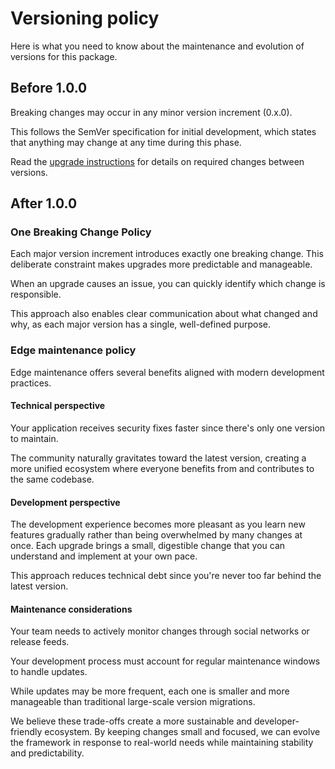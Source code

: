 # Versioning policy

Here is what you need to know about the maintenance and evolution of versions for this package.

## Before 1.0.0

Breaking changes may occur in any minor version increment (0.x.0).

This follows the SemVer specification for initial development, which states that anything may change at any time during this phase.

Read the [upgrade instructions](/upgrade) for details on required changes between versions.

## After 1.0.0

### One Breaking Change Policy

Each major version increment introduces exactly one breaking change. This deliberate constraint makes upgrades more predictable and manageable.

When an upgrade causes an issue, you can quickly identify which change is responsible.

This approach also enables clear communication about what changed and why, as each major version has a single, well-defined purpose.

### Edge maintenance policy

Edge maintenance offers several benefits aligned with modern development practices.

#### Technical perspective

Your application receives security fixes faster since there's only one version to maintain.

The community naturally gravitates toward the latest version, creating a more unified ecosystem where everyone benefits from and contributes to the same codebase.

#### Development perspective

The development experience becomes more pleasant as you learn new features gradually rather than being overwhelmed by many changes at once. Each upgrade brings a small, digestible change that you can understand and implement at your own pace.

This approach reduces technical debt since you're never too far behind the latest version.

#### Maintenance considerations

Your team needs to actively monitor changes through social networks or release feeds.

Your development process must account for regular maintenance windows to handle updates.

While updates may be more frequent, each one is smaller and more manageable than traditional large-scale version migrations.

We believe these trade-offs create a more sustainable and developer-friendly ecosystem. By keeping changes small and focused, we can evolve the framework in response to real-world needs while maintaining stability and predictability.
